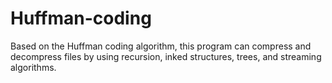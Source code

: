 # Huffman-coding
Based on the Huffman coding algorithm, this program can compress and decompress files by using recursion, inked structures, trees, and streaming algorithms.
